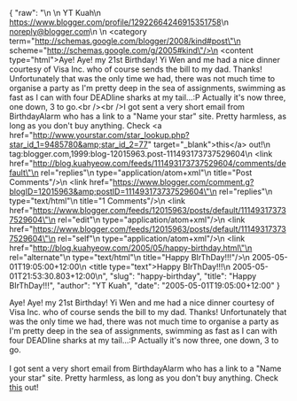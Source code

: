 {
  "raw": "<entry>\n  <author>\n    <name>YT Kuah</name>\n    <uri>https://www.blogger.com/profile/12922664246915351758</uri>\n    <email>noreply@blogger.com</email>\n  </author>\n  <category term=\"http://schemas.google.com/blogger/2008/kind#post\"\n    scheme=\"http://schemas.google.com/g/2005#kind\"/>\n  <content type=\"html\">Aye! Aye! my 21st Birthday! Yi Wen and me had a nice dinner courtesy of Visa Inc. who of course sends the bill to my dad. Thanks! Unfortunately that was the only time we had, there was not much time to organise a party as I'm pretty deep in the sea of assignments, swimming as fast as I can with four DEADline sharks at my tail...:P Actually it's now three, one down, 3 to go.&lt;br /&gt;&lt;br /&gt;I got sent a very short email from BirthdayAlarm who has a link to a &quot;Name your star&quot; site. Pretty harmless, as long as you don't buy anything. Check &lt;a href=&quot;http://www.yourstar.com/star_lookup.php?star_id_1=9485780&amp;star_id_2=77&quot; target=&quot;_blank&quot;&gt;this&lt;/a&gt; out!</content>\n  <id>tag:blogger.com,1999:blog-12015963.post-111493173737529604</id>\n  <link href=\"http://blog.kuahyeow.com/feeds/111493173737529604/comments/default\"\n    rel=\"replies\"\n    type=\"application/atom+xml\"\n    title=\"Post Comments\"/>\n  <link href=\"https://www.blogger.com/comment.g?blogID=12015963&amp;postID=111493173737529604\"\n    rel=\"replies\"\n    type=\"text/html\"\n    title=\"1 Comments\"/>\n  <link href=\"https://www.blogger.com/feeds/12015963/posts/default/111493173737529604\"\n    rel=\"edit\"\n    type=\"application/atom+xml\"/>\n  <link href=\"https://www.blogger.com/feeds/12015963/posts/default/111493173737529604\"\n    rel=\"self\"\n    type=\"application/atom+xml\"/>\n  <link href=\"http://blog.kuahyeow.com/2005/05/happy-birthday.html\"\n    rel=\"alternate\"\n    type=\"text/html\"\n    title=\"Happy BIrThDay!!!\"/>\n  <published>2005-05-01T19:05:00+12:00</published>\n  <title type=\"text\">Happy BIrThDay!!!</title>\n  <updated>2005-05-01T21:53:30.803+12:00</updated>\n</entry>",
  "slug": "happy-birthday",
  "title": "Happy BIrThDay!!!",
  "author": "YT Kuah",
  "date": "2005-05-01T19:05:00+12:00"
}

Aye! Aye! my 21st Birthday! Yi Wen and me had a nice dinner courtesy of Visa Inc. who of course sends the bill to my dad. Thanks! Unfortunately that was the only time we had, there was not much time to organise a party as I'm pretty deep in the sea of assignments, swimming as fast as I can with four DEADline sharks at my tail...:P Actually it's now three, one down, 3 to go.<br /><br />I got sent a very short email from BirthdayAlarm who has a link to a "Name your star" site. Pretty harmless, as long as you don't buy anything. Check <a href="http://www.yourstar.com/star_lookup.php?star_id_1=9485780&star_id_2=77" target="_blank">this</a> out!